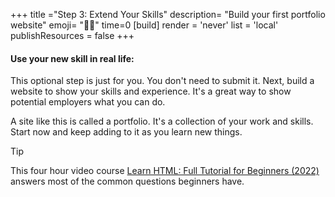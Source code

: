 +++
title ="Step 3: Extend Your Skills"
description= "Build your first portfolio website"
emoji= "💪🏾"
time=0
[build]
  render = 'never'
  list = 'local'
  publishResources = false 
+++

#### Use your new skill in real life:

This optional step is just for you. You don't need to submit it. Next, build a website to show your skills and experience. It's a great way to show potential employers what you can do.

A site like this is called a portfolio. It's a collection of your work and skills. Start now and keep adding to it as you learn new things.

> [!TIP]
> This four hour video course [Learn HTML: Full Tutorial for Beginners (2022)](https://www.youtube.com/watch?v=kUMe1FH4CHE) answers most of the common questions beginners have.

